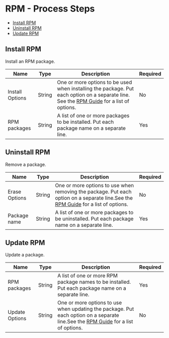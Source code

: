
# RPM - Process Steps

* [Install RPM](#install_rpm)
* [Uninstall RPM](#uninstall_rpm)
* [Update RPM](#update_rpm)


## Install RPM

Install an RPM package.


| Name | Type | Description                                                                                                          | Required |
| ---- | ---- | -------------------------------------------------------------------------------------------------------------------- | -------- |
| Install Options | String | One or more options to be used when installing the package. Put each option on a separate line. See the [RPM Guide](http://rpm5.org/docs/rpm-guide.html) for a list of options. | No |
| RPM packages | String | A list of one or more packages to be installed. Put each package name on a separate line. | Yes |

## Uninstall RPM

Remove a package.


| Name | Type | Description                                                                                                          | Required |
| ---- | ---- | -------------------------------------------------------------------------------------------------------------------- | -------- |
| Erase Options | String | One or more options to use when removing the package. Put each option on a separate line.See the [RPM Guide](http://rpm5.org/docs/rpm-guide.html) for a list of options. | No |
| Package name | String | A list of one or more packages to be uninstalled. Put each package name on a separate line. | Yes |

## Update RPM

Update a package.


| Name | Type | Description                                                                                                          | Required |
| ---- | ---- | -------------------------------------------------------------------------------------------------------------------- | -------- |
| RPM packages | String | A list of one or more RPM package names to be installed. Put each package name on a separate line. | Yes |
| Update Options | String | One or more options to use when updating the package. Put each option on a separate line.See the [RPM Guide](http://rpm5.org/docs/rpm-guide.html) for a list of options. | No |



